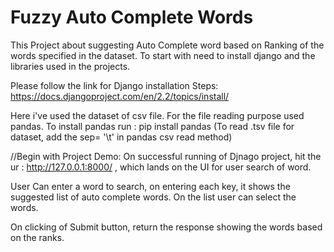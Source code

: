 # Fuzzy Auto Complete Words
This Project about suggesting Auto Complete word based on Ranking of the words specified in the dataset.
To start with need to install django and the libraries used in the projects.

Please follow the link for Django installation Steps:
https://docs.djangoproject.com/en/2.2/topics/install/

Here i've used the dataset of csv file. For the file reading purpose used pandas.
To install pandas run : pip install pandas
(To read .tsv file for dataset, add the sep= '\t' in pandas csv read method)

//Begin with Project Demo:
On successful running of Djnago project, hit the ur : http://127.0.0.1:8000/ , which lands on the UI for user search of word.

User Can enter a word to search, on entering each key, it shows the suggested list of auto complete words. On the list user can select the words.

On clicking of Submit button, return the response showing the words based on the ranks.
